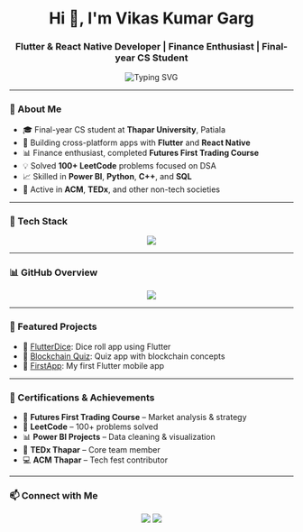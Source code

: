 <h1 align="center">Hi 👋, I'm Vikas Kumar Garg</h1>
<h3 align="center">Flutter & React Native Developer | Finance Enthusiast | Final-year CS Student</h3>

<p align="center">
  <img src="https://readme-typing-svg.demolab.com?font=Fira+Code&size=20&pause=1000&color=00BFFF&center=true&vCenter=true&width=435&lines=Flutter+%26+React+Native+Developer;Finance+%26+Data+Analysis+Enthusiast;Exploring+Tech+%26+Markets+Together" alt="Typing SVG" />
</p>

---

### 🧠 About Me
- 🎓 Final-year CS student at **Thapar University**, Patiala  
- 📱 Building cross-platform apps with **Flutter** and **React Native**  
- 📊 Finance enthusiast, completed **Futures First Trading Course**  
- 💡 Solved **100+ LeetCode** problems focused on DSA  
- 📈 Skilled in **Power BI**, **Python**, **C++**, and **SQL**  
- 🧠 Active in **ACM**, **TEDx**, and other non-tech societies  

---

### 🚀 Tech Stack

<p align="center">
  <img src="https://skillicons.dev/icons?i=flutter,react,python,cpp,sql,dart,git,github,powerbi" />
</p>

---

### 📊 GitHub Overview

<p align="center">
  <img src="https://github-readme-stats.vercel.app/api?username=VikasKumarGarg01&show_icons=true&theme=blueberry" />
</p>

---

### 📌 Featured Projects

- 🎲 [FlutterDice](https://github.com/VikasKumarGarg01/FlutterDice): Dice roll app using Flutter  
- 🔗 [Blockchain Quiz](https://github.com/VikasKumarGarg01/Blockchain): Quiz app with blockchain concepts  
- 📱 [FirstApp](https://github.com/VikasKumarGarg01/FirstApp): My first Flutter mobile app  

---

### 🏅 Certifications & Achievements

- 📜 **Futures First Trading Course** – Market analysis & strategy  
- 🧠 **LeetCode** – 100+ problems solved  
- 📊 **Power BI Projects** – Data cleaning & visualization  
- 🎤 **TEDx Thapar** – Core team member  
- 💻 **ACM Thapar** – Tech fest contributor  

---

### 📫 Connect with Me

<p align="center">
  <a href="https://www.linkedin.com/in/vikaskumargarg09/" target="_blank"><img src="https://img.shields.io/badge/-LinkedIn-blue?style=flat-square&logo=linkedin" /></a>
  <a href="https://leetcode.com/u/VikasKumarGarg01/" target="_blank"><img src="https://img.shields.io/badge/-LeetCode-orange?style=flat-square&logo=leetcode" /></a>
</p>
